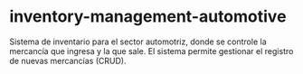 # inventory-management-automotive

Sistema de inventario para el sector automotriz, donde se controle la mercancía que ingresa y la que sale.
El sistema permite gestionar el registro de nuevas mercancías (CRUD).
